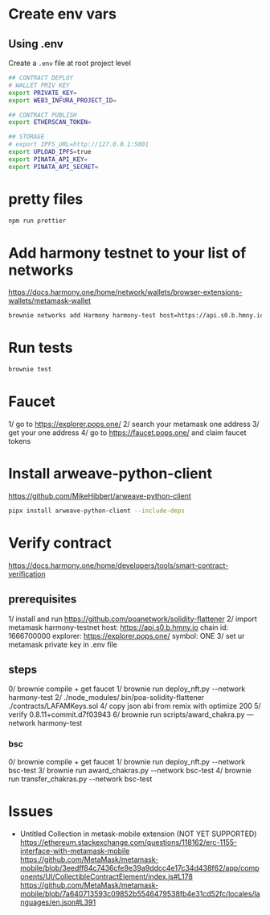 # Create env vars
## Using .env

Create a `.env` file at root project level

```sh
## CONTRACT DEPLOY
# WALLET PRIV KEY
export PRIVATE_KEY=
export WEB3_INFURA_PROJECT_ID=

## CONTRACT PUBLISH
export ETHERSCAN_TOKEN=

## STORAGE
# export IPFS_URL=http://127.0.0.1:5001
export UPLOAD_IPFS=true
export PINATA_API_KEY=
export PINATA_API_SECRET=
```
# pretty files
```sh
npm run prettier
```

# Add harmony testnet to your list of networks
https://docs.harmony.one/home/network/wallets/browser-extensions-wallets/metamask-wallet

```sh
brownie networks add Harmony harmony-test host=https://api.s0.b.hmny.io chainid=1666700000 name="Testnet (Shard 0)"
```

# Run tests
```sh
brownie test
```

# Faucet
1/ go to https://explorer.pops.one/
2/ search your metamask one address
3/ get your one address
4/ go to https://faucet.pops.one/ and claim faucet tokens

# Install arweave-python-client
https://github.com/MikeHibbert/arweave-python-client

```sh
pipx install arweave-python-client --include-deps
```

# Verify contract
https://docs.harmony.one/home/developers/tools/smart-contract-verification

## prerequisites
1/ install and run https://github.com/poanetwork/solidity-flattener
2/ import metamask harmony-testnet
    host: https://api.s0.b.hmny.io
    chain id: 1666700000
    explorer: https://explorer.pops.one/
    symbol: ONE
3/ set ur metamask private key in .env file

## steps
0/ brownie compile + get faucet
1/ brownie run deploy_nft.py --network harmony-test
2/ ./node_modules/.bin/poa-solidity-flattener ./contracts/LAFAMKeys.sol
4/ copy json abi from remix with optimize 200
5/ verify
    0.8.11+commit.d7f03943
6/ brownie run scripts/award_chakra.py —network harmony-test

### bsc
0/ brownie compile + get faucet
1/ brownie run deploy_nft.py --network bsc-test
3/ brownie run award_chakras.py --network bsc-test
4/ brownie run transfer_chakras.py --network bsc-test

# Issues
- Untitled Collection in metask-mobile extension (NOT YET SUPPORTED)
    https://ethereum.stackexchange.com/questions/118162/erc-1155-interface-with-metamask-mobile
    https://github.com/MetaMask/metamask-mobile/blob/3eedff84c7436cfe9e39a9ddcc4e17c34d438f62/app/components/UI/CollectibleContractElement/index.js#L178
    https://github.com/MetaMask/metamask-mobile/blob/7a640713593c09852b5546479538fb4e31cd52fc/locales/languages/en.json#L391
